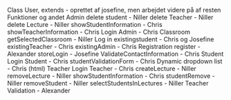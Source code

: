 Class User, extends - oprettet af josefine, men arbejdet videre på af resten
Funktioner og andet
Admin 
	delete student - Niller 
	delete Teacher - Niller 
	delete Lecture - Niller 
	showStudentInformation - Chris 
	showTeacherInformation - Chris 
	Login Admin - Chris 
Classroom 
	getSelectedClassroom - Niller 
Log in 
	existingstudent - Chris og Josefine 
	existingTeacher - Chris 
	existingAdmin - Chris
Registration 
	register - Alexander 
	storeLogin - Josefine 
	ValidateContactInformation - Chris 
Student 
	Login Student - Chris 
	studentValidationForm - Chris 
	Dynamic dropdown list - Chris (html) 
Teacher 
	Login Teacher - Chris 
	createLecture - Niller
	removeLecture - Niller 
	showStudentInformation - Chris 
	studentRemove - Niller 
	removeStudent - Niller 
	selectStudentsInLectures - Niller
	Teacher Validation - Alexander
